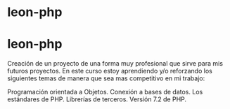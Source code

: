 # leon-php
# leon-php
Creación de un proyecto de una forma muy profesional que sirve para mis futuros proyectos.
En este curso estoy aprendiendo y/o reforzando los siguientes temas de manera que sea mas competitivo en mi trabajo:

Programación orientada a Objetos.
Conexión a bases de datos.
Los estándares de PHP.
Librerías de terceros.
Versión 7.2 de PHP.
